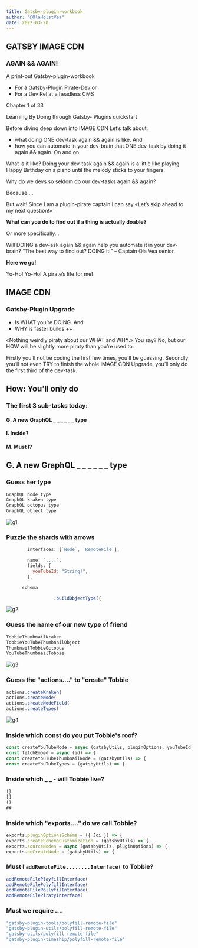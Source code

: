 ```yaml
---
title: Gatsby-plugin-workbook
author: "@OlaHolstVea"
date: 2022-03-20
---
```


## GATSBY IMAGE CDN

### AGAIN && AGAIN!

A print-out Gatsby-plugin-workbook

- For a Gatsby-Plugin Pirate-Dev or
- For a Dev Rel at a headless CMS

Chapter 1 of 33

Learning
By Doing
through
Gatsby-
Plugins
quickstart

Before diving deep down into IMAGE CDN
Let’s talk about:
- what doing ONE dev-task again && again is like. And
- how you can automate in your dev-brain that ONE dev-task by doing it again && again. On and on.


What is it like?
Doing your dev-task again && again is a little like playing Happy Birthday on a piano until the melody sticks to your fingers.

Why do we devs so seldom do our dev-tasks again && again?

Because….

But wait! Since I am a plugin-pirate captain I can say «Let’s skip ahead to my next question!»

**What can you do to find out if a thing is actually doable?**

Or more specifically….


Will DOING a dev-ask again && again help you automate it in your dev-brain?
“The best way to find out? DOING it!”  – Captain Ola Vea senior.

**Here we go!**

Yo-Ho!
Yo-Ho!
A pirate’s life for me!

## IMAGE CDN

### Gatsby-Plugin Upgrade

- Is WHAT you’re DOING. And
- WHY is faster builds ++

«Nothing weirdly piraty about our WHAT and WHY.» You say?
No, but our HOW will be slightly more piraty than you’re used to.

Firstly you’ll not be coding the first few times, you’ll be guessing.
Secondly you’ll not even TRY to finish the whole IMAGE CDN Upgrade, you’ll only do the first third of the dev-task.

## How: You’ll only do

### The first 3 sub-tasks today:

#### G. A new GraphQL _ _ _ _ _ _ type

#### I. Inside?

#### M. Must I?


## G. A new GraphQL _ _ _ _ _ _ type

### Guess her type

```js
GraphQL node type
GraphQL kraken type
GraphQL octopus type
GraphQL object type
```

![g1](./g1.jpg)


### Puzzle the shards with arrows

```js
        interfaces: [`Node`, `RemoteFile`],

        name: `....`,
        fields: {
          youTubeId: "String!",
        },

      schema

                  .buildObjectType({
```

![g2](./g2.jpg)


### Guess the name of our new type of friend

```js
TobbieThumbnailKraken
TobbieYouTubeThumbnailObject
ThumbnailTobbieOctopus
YouTubeThumbnailTobbie
```

![g3](./g3.jpg)


### Guess the "actions...." to "create" Tobbie

```js
actions.createKraken(
actions.createNode(
actions.createNodeField(
actions.createTypes(
```

![g4](./g4.png)


### Inside which const do you put Tobbie's roof?

```js
const createYouTubeNode = async (gatsbyUtils, pluginOptions, youTubeId) => {
const fetchEmbed = async (id) => {
const createYouTubeThumbnailNode = (gatsbyUtils) => {
const createYouTubeTypes = (gatsbyUtils) => {
```

### Inside which _ _ - will Tobbie live?

```js
{}
[]
()
##
```

### Inside which "exports...." do we call Tobbie?

```js
exports.pluginOptionsSchema = ({ Joi }) => {
exports.createSchemaCustomization = (gatsbyUtils) => {
exports.sourceNodes = async (gatsbyUtils, pluginOptions) => {
exports.onCreateNode = (gatsbyUtils) => {
```

### Must I `addRemoteFile........Interface(` to Tobbie?

```js
addRemoteFilePlayfillInterface(
addRemoteFilePolyfillInterface(
addRemoteFilePollyfilInterface(
addRemoteFilePiratyInterface(
```

### Must we require ….

```js
"gatsby-plugin-tools/polyfill-remote-file"
"gatsby-plugin-utils/polyfill-remote-file"
"gatsby-utils/polyfill-remote-file"
"gatsby-plugin-timeship/polyfill-remote-file"
```
